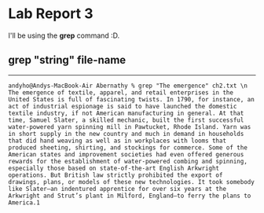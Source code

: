 # Lab Report 3

I'll be using the **grep** command :D.

## grep "string" file-name
---
`
andyho@Andys-MacBook-Air Abernathy % grep "The emergence" ch2.txt \n
The emergence of textile, apparel, and retail enterprises in the United States is full of fascinating twists. In 1790, for instance, an act of industrial espionage is said to have launched the domestic textile industry, if not American manufacturing in general. At that time, Samuel Slater, a skilled mechanic, built the first successful water-powered yarn spinning mill in Pawtucket, Rhode Island. Yarn was in short supply in the new country and much in demand in households that did hand weaving as well as in workplaces with looms that produced sheeting, shirting, and stockings for commerce. Some of the American states and improvement societies had even offered generous rewards for the establishment of water-powered combing and spinning, especially those based on state-of-the-art English Arkwright operations. But British law strictly prohibited the export of drawings, plans, or models of these new technologies. It took somebody like Slater—an indentured apprentice for over six years at the Arkwright and Strut’s plant in Milford, England—to ferry the plans to America.1
`
